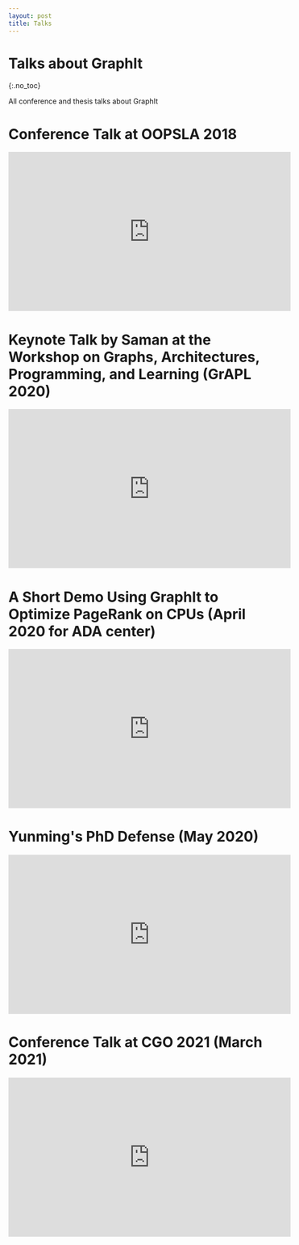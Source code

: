 ```yaml
---
layout: post
title: Talks
---
```

Talks about GraphIt
===============

{:.no_toc}

All conference and thesis talks about GraphIt

# Conference Talk at OOPSLA 2018 
<iframe width="560" height="315" src="https://www.youtube.com/embed/ptIVf-YlkhY" frameborder="0" allow="accelerometer; autoplay; encrypted-media; gyroscope; picture-in-picture" allowfullscreen></iframe>

# Keynote Talk by Saman at the Workshop on Graphs, Architectures, Programming, and Learning (GrAPL 2020) 
<iframe width="560" height="315" src="https://www.youtube.com/embed/7vpZRswS9kw" frameborder="0" allow="accelerometer; autoplay; encrypted-media; gyroscope; picture-in-picture" allowfullscreen></iframe>

# A Short Demo Using GraphIt to Optimize PageRank on CPUs (April 2020 for ADA center) 
<iframe width="560" height="315" src="https://www.youtube.com/embed/MqZ-01BKBdM" frameborder="0" allow="accelerometer; autoplay; encrypted-media; gyroscope; picture-in-picture" allowfullscreen></iframe>

# Yunming's PhD Defense (May 2020) 
<iframe width="560" height="315" src="https://www.youtube.com/embed/kE9TBZr-D60" frameborder="0" allow="accelerometer; autoplay; encrypted-media; gyroscope; picture-in-picture" allowfullscreen></iframe>

# Conference Talk at CGO 2021 (March 2021) 
<iframe width="560" height="315" src="https://www.youtube.com/embed/38_0a0GJVTs" frameborder="0" allow="accelerometer; autoplay; encrypted-media; gyroscope; picture-in-picture" allowfullscreen></iframe>
